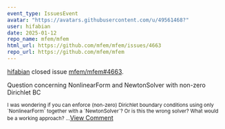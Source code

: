 ```yaml
---
event_type: IssuesEvent
avatar: "https://avatars.githubusercontent.com/u/49561468?"
user: hifabian
date: 2025-01-12
repo_name: mfem/mfem
html_url: https://github.com/mfem/mfem/issues/4663
repo_url: https://github.com/mfem/mfem
---
```


<a href='https://github.com/hifabian' target='_blank'>hifabian</a> closed issue <a href='https://github.com/mfem/mfem/issues/4663' target='_blank'>mfem/mfem#4663</a>.

<p>Question concerning NonlinearForm and NewtonSolver with non-zero Dirichlet BC</p><small>I was wondering if you can enforce (non-zero) Dirichlet boundary conditions using only `NonlinearForm` together with a `NewtonSolver`? Or is this the wrong solver? What would be a working approach?...</small><a href='https://github.com/mfem/mfem/issues/4663' target='_blank'>View Comment</a>